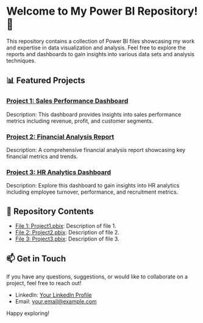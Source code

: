 # Welcome to My Power BI Repository! 👋

This repository contains a collection of Power BI files showcasing my work and expertise in data visualization and analysis. Feel free to explore the reports and dashboards to gain insights into various data sets and analysis techniques.

## 📊 Featured Projects

### [Project 1: Sales Performance Dashboard](link-to-project-1)
Description: This dashboard provides insights into sales performance metrics including revenue, profit, and customer segments.

### [Project 2: Financial Analysis Report](link-to-project-2)
Description: A comprehensive financial analysis report showcasing key financial metrics and trends.

### [Project 3: HR Analytics Dashboard](link-to-project-3)
Description: Explore this dashboard to gain insights into HR analytics including employee turnover, performance, and recruitment metrics.

## 📁 Repository Contents

- [File 1: Project1.pbix](link-to-file-1): Description of file 1.
- [File 2: Project2.pbix](link-to-file-2): Description of file 2.
- [File 3: Project3.pbix](link-to-file-3): Description of file 3.

## 📫 Get in Touch

If you have any questions, suggestions, or would like to collaborate on a project, feel free to reach out!

- LinkedIn: [Your LinkedIn Profile](https://www.linkedin.com/in/yourprofile)
- Email: your.email@example.com

Happy exploring!


